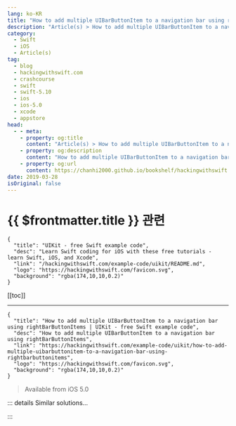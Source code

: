 ```yaml
---
lang: ko-KR
title: "How to add multiple UIBarButtonItem to a navigation bar using rightBarButtonItems"
description: "Article(s) > How to add multiple UIBarButtonItem to a navigation bar using rightBarButtonItems"
category:
  - Swift
  - iOS
  - Article(s)
tag: 
  - blog
  - hackingwithswift.com
  - crashcourse
  - swift
  - swift-5.10
  - ios
  - ios-5.0
  - xcode
  - appstore
head:
  - - meta:
    - property: og:title
      content: "Article(s) > How to add multiple UIBarButtonItem to a navigation bar using rightBarButtonItems"
    - property: og:description
      content: "How to add multiple UIBarButtonItem to a navigation bar using rightBarButtonItems"
    - property: og:url
      content: https://chanhi2000.github.io/bookshelf/hackingwithswift.com/example-code/uikit/how-to-add-multiple-uibarbuttonitem-to-a-navigation-bar-using-rightbarbuttonitems.html
date: 2019-03-28
isOriginal: false
---
```


# {{ $frontmatter.title }} 관련

```component VPCard
{
  "title": "UIKit - free Swift example code",
  "desc": "Learn Swift coding for iOS with these free tutorials - learn Swift, iOS, and Xcode",
  "link": "/hackingwithswift.com/example-code/uikit/README.md",
  "logo": "https://hackingwithswift.com/favicon.svg",
  "background": "rgba(174,10,10,0.2)"
}
```

[[toc]]

---

```component VPCard
{
  "title": "How to add multiple UIBarButtonItem to a navigation bar using rightBarButtonItems | UIKit - free Swift example code",
  "desc": "How to add multiple UIBarButtonItem to a navigation bar using rightBarButtonItems",
  "link": "https://hackingwithswift.com/example-code/uikit/how-to-add-multiple-uibarbuttonitem-to-a-navigation-bar-using-rightbarbuttonitems",
  "logo": "https://hackingwithswift.com/favicon.svg",
  "background": "rgba(174,10,10,0.2)"
}
```

> Available from iOS 5.0

<!-- TODO: 작성 -->

<!--
The `navigationItem` property of your view controller has two properties responsible for displaying multiple bar button items on either side of `UINavigationBar`: `leftBarButtonItems` for the left-hand side and `rightBarButtonItems` for the right-hand side. These are *not* to be confused with `leftBarButtonItem` and `rightBarButtonItem`, which are older properties designed to store single items.

One confusion when working with arrays of bar button items is the order in which they are displayed: they fill from the outside in. So, when using `leftBarButtonItems` they appear in the order of your array, and when using `rightBarButtonItems` they appear in *reverse* order.

For example, here’s some code to display a share button and an add button on the right-hand side of the navigation bar, and the add button will be on the *right* of the share button:

```swift
let share = UIBarButtonItem(barButtonSystemItem: .action, target: self, action: #selector(shareTapped))
let add = UIBarButtonItem(barButtonSystemItem: .add, target: self, action: #selector(addTapped))
navigationItem.rightBarButtonItems = [add, share]
```

-->

::: details Similar solutions…

<!--
/example-code/uikit/how-to-add-a-flexible-space-to-a-uibarbuttonitem">How to add a flexible space to a UIBarButtonItem 
/example-code/uikit/how-to-add-a-bar-button-to-a-navigation-bar">How to add a bar button to a navigation bar 
/example-code/uikit/how-to-add-a-custom-view-to-a-uibarbuttonitem">How to add a custom view to a UIBarButtonItem 
/quick-start/swiftui/how-to-hide-the-tab-bar-navigation-bar-or-other-toolbars">How to hide the tab bar, navigation bar, or other toolbars 
/example-code/uikit/how-to-add-a-button-to-a-navigation-bar-using-storyboards">How to add a button to a navigation bar using storyboards</a>
-->

:::

